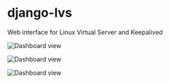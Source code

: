 django-lvs
==========

Web interface for Linux Virtual Server and Keepalived


![Dashboard view](https://raw.githubusercontent.com/cybermaniax/django-lvs/master/screenshot/screenshot.png)

![Dashboard view](https://raw.githubusercontent.com/cybermaniax/django-lvs/master/screenshot/screenshot-ipvsadmin-addvs.png)

![Dashboard view](https://raw.githubusercontent.com/cybermaniax/django-lvs/master/screenshot/screenshot-ipvsadmin-addrs.png)

